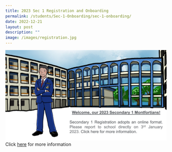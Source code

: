 ```yaml
---
title: 2023 Sec 1 Registration and Onboarding
permalink: /students/Sec-1-Onboarding/sec-1-onboarding/
date: 2022-12-21
layout: post
description: ""
image: /images/registration.jpg
---
```

![](/images/registration.jpg)
Click [here](/students/sec-1-onboarding/sec-1-onboarding/) for more information